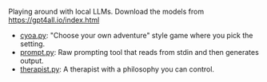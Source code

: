Playing around with local LLMs. Download the models from <https://gpt4all.io/index.html>

- [cyoa.py](./cyoa.py): "Choose your own adventure" style game where you pick the setting.
- [prompt.py](./prompt.py): Raw prompting tool that reads from stdin and then generates output.
- [therapist.py](./therapist.py): A therapist with a philosophy you can control.
